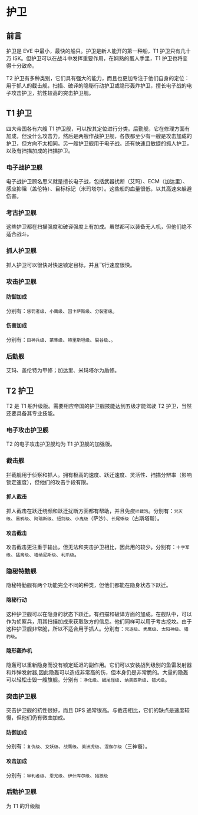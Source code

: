 # 护卫

## 前言

护卫是 EVE 中最小，最快的船只。护卫是新人能开的第一种船，T1 护卫只有几十万 ISK。但护卫可以在战斗中发挥重要作用，在娴熟的蛋人手里，T1 护卫也将变得十分致命。

T2 护卫有多种类别，它们具有强大的能力，而且也更加专注于他们自身的定位：用于抓人的截击舰，扫描、破译的隐秘行动护卫或隐形轰炸护卫，擅长电子战的电子攻击护卫，抗性较高的突击护卫舰。

## T1 护卫

四大帝国各有六艘 T1 护卫舰，可以按其定位进行分类。后勤舰，它在修理方面有加成，但没什么攻击力。然后是两艘作战护卫舰，各族都至少有一艘是攻击加成的护卫，但方向不太相同。另一艘护卫舰用于电子战。还有快速且敏捷的抓人护卫，以及有扫描加成的扫描护卫。

### 电子战护卫舰

电子战护卫顾名思义就是擅长电子战，包括武器扰断（艾玛）、ECM（加达里）、感应抑阻（盖伦特）、目标标记（米玛塔尔）。这些船的血量很低，以其高速来躲避伤害。

### 考古护卫舰

这些护卫都在扫描强度和破译强度上有加成。虽然都可以装备无人机，但他们绝不适合战斗。

### 抓人护卫舰

抓人护卫可以很快对快速锁定目标，并且飞行速度很快。

### 攻击护卫舰

#### 防御加成

分别有：`惩罚者级`、`小鹰级`、`因卡萨斯级`、`分裂者级`。

#### 伤害加成

分别有：`巨神兵级`、`茶隼级`、`特里斯坦级`、`裂谷级`、。

### 后勤舰

艾玛、盖伦特为甲修；加达里、米玛塔尔为盾修。

## T2 护卫

T2 是 T1 船升级版。需要相应帝国的护卫舰技能达到五级才能驾驶 T2 护卫，当然还要具备其专业技能。

### 电子攻击护卫舰

T2 的电子攻击护卫舰均为 T1 护卫舰的加强版。

### 截击舰

拦截舰用于侦察和抓人。拥有极高的速度、跃迁速度、灵活性、扫描分辨率（影响锁定速度），但他们的攻击手段有限。

#### 抓人截击

抓人截击在跃迁绕频和跃迁扰断方面都有帮助，并且免疫`拦截泡`。分别有：`咒灭级`、`黑鸦级`、`阿瑞斯级`、`短剑级`、`小鬼级`（萨沙）、`长尾蜥级`（古斯塔斯）。

#### 攻击截击

攻击截击更注重于输出，但无法和突击护卫相比，因此用的较少。分别有：`十字军级`、`猛禽级`、`塔纳尼斯级`、`利爪级`。

### 隐秘特勤舰

隐秘特勤舰有两个功能完全不同的种类，但他们都能在隐身状态下跃迁。

#### 隐秘行动

这种护卫舰可以在隐身的状态下跃迁。有扫描和破译方面的加成。在舰队中，可以作为侦察兵，用其扫描加成来获取敌方的信息。他们同样可以用于考古挖坟。由于这种护卫舰非常脆，所以不适合用于抓人。分别有：`咒逐级`、`秃鹰级`、`太阳神级`、`猎豹级`。

#### 隐形轰炸机

隐轰可以重新隐身而没有锁定延迟的副作用。它们可以安装战列级别的鱼雷发射器和炸弹发射器,因此隐轰可以造成非常高的伤，但本身仍是非常脆的。大量的隐轰可以轻松击毁一艘旗舰。分别有：`净化级`、`蝎尾怪级`、`纳美西斯级`、`猎犬级`。

### 突击护卫舰

突击护卫舰的抗性很好，而且 DPS 通常很高。与截击相比，它们的缺点是速度较慢，但他们仍有微曲加成。

#### 防御加成

分别有：`复仇级`、`女妖级`、`战鹰级`、`美洲虎级`、`涅伽尔级`（三神裔）。

#### 攻击加成

分别有：`审判者级`、`恩尤级`、`伊什库尔级`、`猎狼级`

### 后勤护卫舰

为 T1 的升级版

